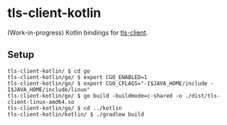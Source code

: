 # tls-client-kotlin

(Work-in-progress) Kotlin bindings for [tls-client](https://github.com/bogdanfinn/tls-client).

## Setup

```shell
tls-client-kotlin/ $ cd go
tls-client-kotlin/go/ $ export CGO_ENABLED=1
tls-client-kotlin/go/ $ export CGO_CFLAGS="-I$JAVA_HOME/include -I$JAVA_HOME/include/linux"
tls-client-kotlin/go/ $ go build -buildmode=c-shared -o ./dist/tls-client-linux-amd64.so
tls-client-kotlin/go/ $ cd ../kotlin
tls-client-kotlin/kotlin/ $ ./gradlew build
```
